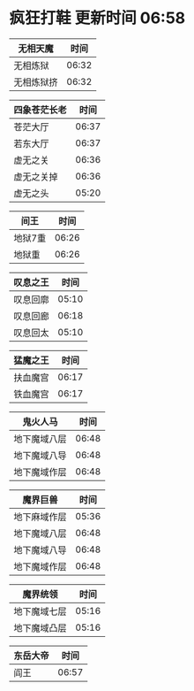 # 疯狂打鞋 更新时间 06:58

| 无相天魔   | 时间    |
|--------|-------|
| 无相炼狱 | 06:32 |
| 无相炼狱挤 | 06:32 |

| 四象苍茫长老   | 时间    |
|--------|-------|
| 苍茫大厅 | 06:37 |
| 若东大厅 | 06:37 |
| 虚无之关 | 06:36 |
| 虚无之关掉 | 06:36 |
| 虚无之头 | 05:20 |

| 间王   | 时间    |
|--------|-------|
| 地狱7重 | 06:26 |
| 地狱重 | 06:26 |

| 叹息之王   | 时间    |
|--------|-------|
| 叹息回廓 | 05:10 |
| 叹息回廊 | 06:18 |
| 叹息回太 | 05:10 |

| 猛魔之王   | 时间    |
|--------|-------|
| 扶血魔宫 | 06:17 |
| 铁血魔宫 | 06:17 |

| 鬼火人马   | 时间    |
|--------|-------|
| 地下魔域八层 | 06:48 |
| 地下魔域八导 | 06:48 |
| 地下魔域作层 | 06:48 |

| 魔界巨兽   | 时间    |
|--------|-------|
| 地下麻域作层 | 05:36 |
| 地下魔域八层 | 06:48 |
| 地下魔域八导 | 06:48 |
| 地下魔域作层 | 06:48 |

| 魔界统领   | 时间    |
|--------|-------|
| 地下魔域七层 | 05:16 |
| 地下魔域凸层 | 05:16 |

| 东岳大帝   | 时间    |
|--------|-------|
| 阎王 | 06:57 |